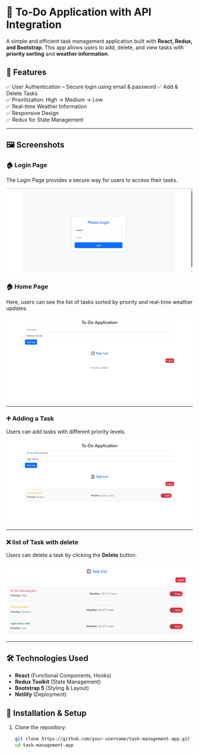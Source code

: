 # 🚀 To-Do Application with API Integration

A simple and efficient task management application built with **React, Redux, and Bootstrap**. This app allows users to add, delete, and view tasks with **priority sorting** and **weather information**.

## 🌟 Features

✅ User Authentication – Secure login using email & password
✅ Add & Delete Tasks  
✅ Prioritization: High → Medium → Low  
✅ Real-time Weather Information  
✅ Responsive Design  
✅ Redux for State Management  

---

## 🖼️ Screenshots  

### 🏠 Login Page  
The Login Page provides a secure way for users to access their tasks.

![Login Page](public/images/01.PNG)


### 🏠 Home Page  
Here, users can see the list of tasks sorted by priority and real-time weather updates.  

![Home Page](public/images/03.PNG)

---

### ➕ Adding a Task  
Users can add tasks with different priority levels.  

![Add Task](public/images/04.PNG)

---

### ❌ list of Task  with delete
Users can delete a task by clicking the **Delete** button.  

![Delete Task](public/images/05.PNG)

---

## 🛠️ Technologies Used

- **React** (Functional Components, Hooks)  
- **Redux Toolkit** (State Management)  
- **Bootstrap 5** (Styling & Layout)  
- **Netlify** (Deployment)  

## 🚀 Installation & Setup

1. Clone the repository:  
   ```sh
   git clone https://github.com/your-username/task-management-app.git
   cd task-management-app